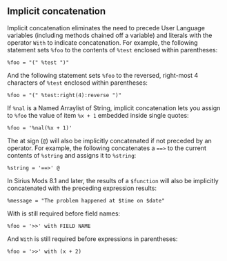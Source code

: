 ## Implicit concatenation

Implicit concatenation eliminates the need to precede User Language variables (including methods chained off a variable) and literals with the operator `With` to indicate concatenation. For example, the following statement sets `%foo` to the contents of `%test` enclosed within parentheses:

`%foo = "(" %test ")"`

And the following statement sets `%foo` to the reversed, right-most 4 characters of `%test` enclosed within parentheses:

`%foo = "(" %test:right(4):reverse ")"`

If `%nal` is a Named Arraylist of String, implicit concatenation lets you assign to `%foo` the value of item `%x + 1` embedded inside single quotes:

`%foo = '%nal(%x + 1)'`

The at sign (`@`) will also be implicitly concatenated if not preceded by an operator. For example, the following concatenates a `==>` to the current contents of `%string` and assigns it to `%string`:

`%string = '==>' @`

In Sirius Mods 8.1 and later, the results of a `$function` will also be implicitly concatenated with the preceding expression results:

`%message = "The problem happened at $time on $date"`

With is still required before field names:

`%foo = '>>' with FIELD NAME`

And `With` is still required before expressions in parentheses:

`%foo = '>>' with (x + 2)`
